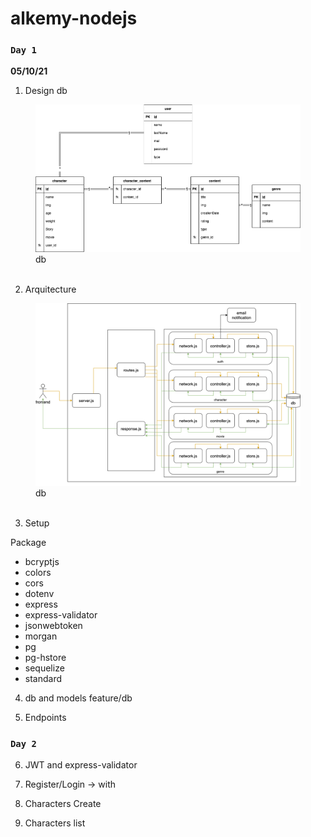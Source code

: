 # alkemy-nodejs

### `Day 1`

**05/10/21**
1. Design db
<figure>
    <img style="width:600px" src="./src/img/alkemy-Page-1.drawio.png">
    <figcaption>db</figcaption>
    <br/>
</figure>

2. Arquitecture
<figure>
    <img style="width:600px" src="./src/img/alkemy-Page-2.drawio.png">
    <figcaption>db</figcaption>
    <br/>
</figure>

3. Setup

Package
- bcryptjs
- colors
- cors
- dotenv
- express
- express-validator
- jsonwebtoken
- morgan
- pg
- pg-hstore
- sequelize
- standard

4. db and models feature/db

5. Endpoints


### `Day 2`
6. JWT and express-validator

7. Register/Login -> with 

8. Characters Create

9. Characters list
